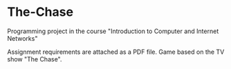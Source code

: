 # The-Chase
Programming project in the course "Introduction to Computer and Internet Networks"


Assignment requirements are attached as a PDF file.
Game based on the TV show "The Chase".
